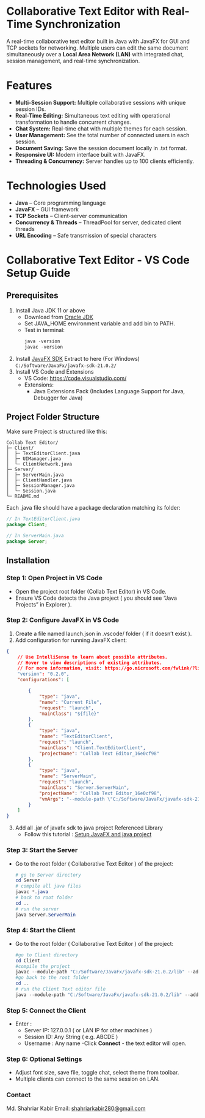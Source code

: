 # Collaborative Text Editor with Real-Time Synchronization 

A real-time collaborative text editor built in Java with JavaFX for GUI and TCP sockets for networking. Multiple users can edit the same document simultaneously over a **Local Area Network (LAN)** with integrated chat, session management, and real-time synchronization.

# Features

- **Multi-Session Support:** Multiple collaborative sessions with unique session IDs.
- **Real-Time Editing:** Simultaneous text editing with operational transformation to handle concurrent changes.
- **Chat System:** Real-time chat with multiple themes for each session.
- **User Management:** See the total number of connected users in each session.
- **Document Saving:** Save the session document locally in .txt format.
- **Responsive UI:** Modern interface built with JavaFX.
- **Threading & Concurrency:** Server handles up to 100 clients efficiently.

# Technologies Used

- **Java** – Core programming language
- **JavaFX** – GUI framework
- **TCP Sockets** – Client-server communication
- **Concurrency & Threads** – ThreadPool for server, dedicated client threads
- **URL Encoding** – Safe transmission of special characters
  

# Collaborative Text Editor - VS Code Setup Guide

## Prerequisites
  1. Install Java JDK 11 or above
     - Download from [Oracle JDK](https://www.oracle.com/java/technologies/downloads/)
     - Set JAVA_HOME environment variable and add bin to PATH.
     - Test in terminal:
       ```powershell
       java -version
       javac -version
       ```
  2. Install [JavaFX SDK](https://openjfx.io/)
     Extract to here (For Windows)
    ```
    C:/Software/JavaFx/javafx-sdk-21.0.2/
    ```
  3. Install VS Code and Extensions
     - VS Code: https://code.visualstudio.com/
     - Extensions:
         - Java Extensions Pack (Includes Language Support for Java, Debugger for Java)
          

   ## Project Folder Structure ##
   Make sure Project is structured like this:
   ```arduino
Collab Text Editor/
├─ Client/
│  ├─ TextEditorClient.java
│  ├─ UIManager.java
│  └─ ClientNetwork.java
├─ Server/
│  ├─ ServerMain.java
│  ├─ ClientHandler.java
│  ├─ SessionManager.java
│  └─ Session.java
└─ README.md
   ```
   Each .java file should have a package declaration matching its folder:
```java
// In TextEditorClient.java
package Client;

// In ServerMain.java
package Server;
 ```
## Installation ##

### Step 1: Open Project in VS Code ###

- Open the project root folder (Collab Text Editor) in VS Code.
- Ensure VS Code detects the Java project ( you should see “Java Projects” in Explorer ).

### Step 2: Configure JavaFX in VS Code ###
  1. Create a file named launch.json in .vscode/ folder ( if it doesn’t exist ).
  2. Add configuration for running JavaFX client:

```json
{
    // Use IntelliSense to learn about possible attributes.
    // Hover to view descriptions of existing attributes.
    // For more information, visit: https://go.microsoft.com/fwlink/?linkid=830387
    "version": "0.2.0",
    "configurations": [

        {
            "type": "java",
            "name": "Current File",
            "request": "launch",
            "mainClass": "${file}"
        },
        {
            "type": "java",
            "name": "TextEditorClient",
            "request": "launch",
            "mainClass": "Client.TextEditorClient",
            "projectName": "Collab Text Editor_16e0cf98"
        },
        {
            "type": "java",
            "name": "ServerMain",
            "request": "launch",
            "mainClass": "Server.ServerMain",
            "projectName": "Collab Text Editor_16e0cf98",
            "vmArgs": "--module-path \"C:/Software/JavaFx/javafx-sdk-21.0.2/lib\" --add-modules javafx.controls,javafx.fxml"
        }
    ]
}

```

  3. Add all .jar of javafx sdk to java project Referenced Library
     - Follow this tutorial : [Setup JavaFX and java project ](https://youtu.be/AubJaosfI-0?si=tbC_FGxb0eWVhtcP)

### Step 3: Start the Server ###
- Go to the root folder ( Collaborative Text Editor ) of the project:
  ``` PowerShell
  # go to Server directory
  cd Server
  # compile all java files
  javac *.java
  # back to root folder
  cd ..
  # run the server
  java Server.ServerMain
  ```

### Step 4: Start the Client ###
  - Go to the root folder ( Collaborative Text Editor ) of the project:
    ```PowerShell
    #go to Client directory
    cd Client
    #compile the project
    javac --module-path "C:/Software/JavaFx/javafx-sdk-21.0.2/lib" --add-modules javafx.controls,javafx.fxml *.java
    #go back to the root folder
    cd ..
    # run the Client Text editor file
    java --module-path "C:/Software/JavaFx/javafx-sdk-21.0.2/lib" --add-modules javafx.controls,javafx.fxml -cp . Client.TextEditorClient    
    ```
    
### Step 5: Connect the Client ###
- Enter :
    - Server IP: 127.0.0.1 ( or LAN IP for other machines )
    - Session ID: Any String ( e.g. ABCDE )
    - Username : Any name
-Click **Connect** - the text editor will open.

### Step 6: Optional Settings ###
- Adjust font size, save file, toggle chat, select theme from toolbar.
- Multiple clients can connect to the same session on LAN.

### Contact ###
Md. Shahriar Kabir
Email: shahriarkabir280@gmail.com





     
